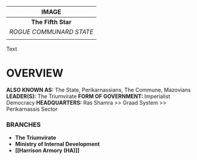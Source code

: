 

|          IMAGE          |
| :---------------------: |
|   **The Fifth Star**    |
| *ROGUE COMMUNARD STATE* |
|                         |

Text

# **OVERVIEW**
**ALSO KNOWN AS:** The State, Perikarnassians, The Commune, Mazovians
**LEADER(S):** The Triumvirate
**FORM OF GOVERNMENT:** Imperialist Democracy
**HEADQUARTERS:** Ras Shamra >>  Graad System >> Perikarnassis Sector

### **BRANCHES**
- **The Triumvirate**
- **Ministry of Internal Development**
- **[[Harrison Armory (HA)]]**


